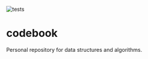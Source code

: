 ![tests](https://github.com/viagostini/codebook/workflows/tests/badge.svg)

# codebook
Personal repository for data structures and algorithms.
